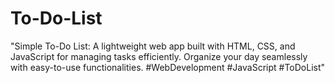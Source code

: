# To-Do-List
"Simple To-Do List: A lightweight web app built with HTML, CSS, and JavaScript for managing tasks efficiently. Organize your day seamlessly with easy-to-use functionalities. #WebDevelopment #JavaScript #ToDoList"
